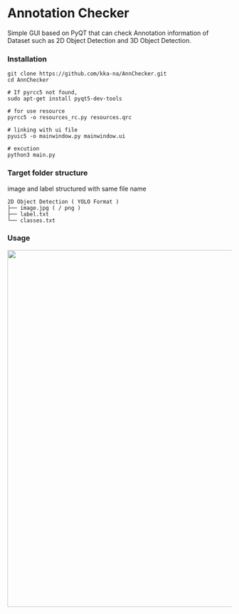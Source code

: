# Annotation Checker

Simple GUI based on PyQT that can check Annotation information of Dataset such as 2D Object Detection and 3D Object Detection.

### Installation

```
git clone https://github.com/kka-na/AnnChecker.git
cd AnnChecker

# If pyrcc5 not found,
sudo apt-get install pyqt5-dev-tools

# for use resource
pyrcc5 -o resources_rc.py resources.qrc 

# linking with ui file
pyuic5 -o mainwindow.py mainwindow.ui

# excution
python3 main.py
```

### Target folder structure

image and label structured with same file name 

    2D Object Detection ( YOLO Format )
    ├── image.jpg ( / png )
    ├── label.txt 
    └── classes.txt 


### Usage

<p align="center">
  <img width="800" src="/documentation/test_multiple.gif"/>
</p>

